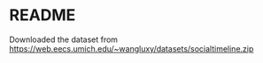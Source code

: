 # README

Downloaded the dataset from https://web.eecs.umich.edu/~wangluxy/datasets/socialtimeline.zip
